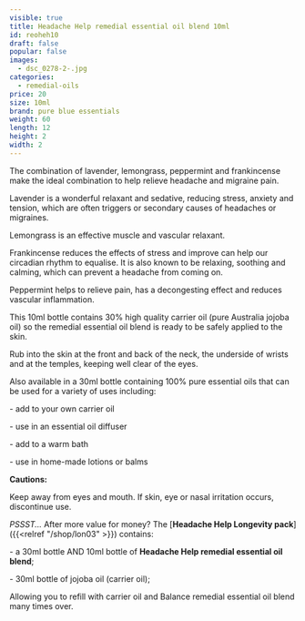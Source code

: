 ```yaml
---
visible: true
title: Headache Help remedial essential oil blend 10ml
id: reoheh10
draft: false
popular: false
images:
  - dsc_0278-2-.jpg
categories:
  - remedial-oils
price: 20
size: 10ml
brand: pure blue essentials
weight: 60
length: 12
height: 2
width: 2
---
```

The combination of lavender, lemongrass, peppermint and frankincense make the ideal combination to help relieve headache and migraine pain.

Lavender is a wonderful relaxant and sedative, reducing stress, anxiety and tension, which are often triggers or secondary causes of headaches or migraines.

Lemongrass is an effective muscle and vascular relaxant.

Frankincense reduces the effects of stress and improve can help our circadian rhythm to equalise. It is also known to be relaxing, soothing and calming, which can prevent a headache from coming on.

Peppermint helps to relieve pain, has a decongesting effect and reduces vascular inflammation.

This 10ml bottle contains 30% high quality carrier oil (pure Australia jojoba oil) so the remedial essential oil blend is ready to be safely applied to the skin.

Rub into the skin at the front and back of the neck, the underside of wrists and at the temples, keeping well clear of the eyes.

Also available in a 30ml bottle containing 100% pure essential oils that can be used for a variety of uses including:

\- add to your own carrier oil

\- use in an essential oil diffuser

\- add to a warm bath

\- use in home-made lotions or balms

**Cautions:**

Keep away from eyes and mouth. If skin, eye or nasal irritation occurs, discontinue use.



*PSSST...* After more value for money? The [**Headache Help Longevity pack**]({{<relref "/shop/lon03" >}}) contains:

\- a 30ml bottle AND 10ml bottle of **Headache Help remedial essential oil blend**;

\- 30ml bottle of jojoba oil (carrier oil);

Allowing you to refill with carrier oil and Balance remedial essential oil blend many times over.